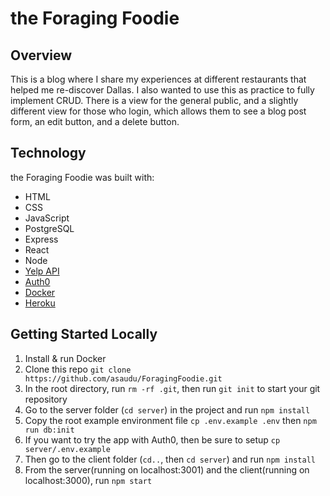 # the Foraging Foodie
## Overview
This is a blog where I share my experiences at different restaurants that helped me re-discover Dallas. I also wanted to use this as practice to fully implement CRUD.
There is a view for the general public, and a slightly different view for those who login, which allows them to see a blog post form, an edit button, and a delete button.

## Technology
the Foraging Foodie was built with:
- HTML
- CSS
- JavaScript
- PostgreSQL
- Express
- React
- Node
- [Yelp API](https://www.yelp.com/developers/documentation/v3/business_search)
- [Auth0](https://auth0.com/)
- [Docker](https://www.docker.com/)
- [Heroku](https://heroku.com)

## Getting Started Locally
1. Install & run Docker
2. Clone this repo `git clone https://github.com/asaudu/ForagingFoodie.git`
3. In the root directory, run `rm -rf .git`, then run `git init` to start your git repository
4. Go to the server folder (`cd server`) in the project and run `npm install`
5. Copy the root example environment file `cp .env.example .env`
    then `npm run db:init`
6. If you want to try the app with Auth0, then be sure to setup
    `cp server/.env.example `
7. Then go to the client folder (`cd..`, then `cd server`) and run `npm install`
8. From the server(running on localhost:3001) and the client(running on localhost:3000), run `npm start`